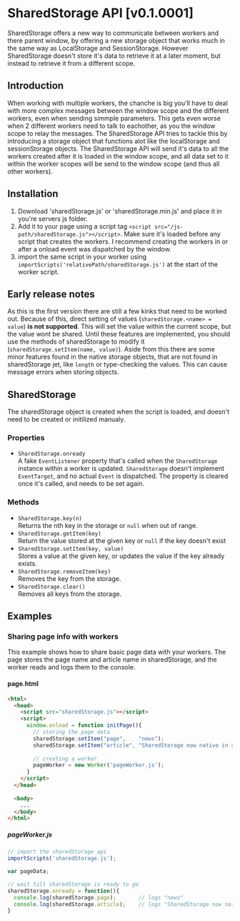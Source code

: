 # SharedStorage API [v0.1.0001]
SharedStorage offers a new way to communicate between workers and there parent window, by offering a new storage object that works much in the same way as LocalStorage and SessionStorage. However SharedStorage doesn't store it's data to retrieve it at a later moment, but instead to retrieve it from a different scope.

## Introduction
When working with multiple workers, the chanche is big you'll have to deal with more complex messages between the window scope and the different workers, even when sending simmple parameters. This gets even worse when 2 different workers need to talk to eachother, as you the window scope to relay the messages. The SharedStorage API tries to tackle this by introducing a storage object that functions alot like the localStorage and sessionStorage objects. The SharedStorage API will send it's data to all the workers created after it is loaded in the window scope, and all data set to it within the worker scopes will be send to the window scope (and thus all other workers).

## Installation
1. Download 'sharedStorage.js' or 'sharedStorage.min.js' and place it in you're servers js folder.
2. Add it to your page using a script tag `<script src="/js-path/sharedStorage.js"></script>`. Make sure it's loaded before any script that creates the workers. I recommend creating the workers in or after a onload event was dispatched by the window.
3. import the same script in your worker using `importScripts('relativePath/sharedStorage.js')` at the start of the worker script.

## Early release notes
As this is the first version there are still a few kinks that need to be worked out. Because of this, direct setting of values (`sharedStorage.<name> = value`) <b>is not supported</b>. This will set the value within the current scope, but the value wont be shared. Until these features are implemented, you should use the methods of sharedStorage to modify it (`sharedStorage.setItem(name, value)`).
Aside from this there are some minor features found in the native storage objects, that are not found in sharedStorage jet, like `length` or type-checking the values. This can cause message errors when storing objects.

## SharedStorage
The sharedStorage object is created when the script is loaded, and doesn't need to be created or initilized manualy.
### Properties
* `SharedStorage.onready`<br>
  A fake `EventListener` property that's called when the `SharedStorage` instance within a worker is updated. `SharedStorage` doesn't implement `EventTarget`, and no actual `Event` is dispatched. The property is cleared once it's called, and needs to be set again.
  
### Methods
* `SharedStorage.key(n)`<br>
  Returns the nth key in the storage or `null` when out of range.
* `SharedStorage.getItem(key)`<br>
  Return the value stored at the given key or `null` if the key doesn't exist
* `SharedStorage.setItem(key, value)`<br>
  Stores a value at the given key, or updates the value if the key already exists.
* `SharedStorage.removeItem(key)`<br>
  Removes the key from the storage.
* `SharedStorage.clear()`<br>
  Removes all keys from the storage.

## Examples

### Sharing page info with workers
This example shows how to share basic page data with your workers. The page stores the page name and article name in sharedStorage, and the worker reads and logs them to the console.

#### page.html
```html
<html>
  <head>
    <script src="sharedStorage.js"></script>
    <script>
      window.onload = function initPage(){
        // storing the page data
        sharedStorage.setItem("page",    "news");
        sharedStorage.setItem("article", "SharedStorage now native in all major browsers");
        
        // creating a worker
        pageWorker = new Worker('pageWorker.js');
      }
    </script>
  </head>
  
  <body>
    ...
  </body>
</html>
```

##### pageWorker.js
```javascript
// import the sharedStorage api
importScripts('sharedStorage.js');

var pageData;

// wait till sharedStorage is ready to go
sharedStorage.onready = function(){
  console.log(sharedStorage.page);       // logs "news"
  console.log(sharedStorage.article);    // logs "SharedStorage now native in all major browsers"
}
```






